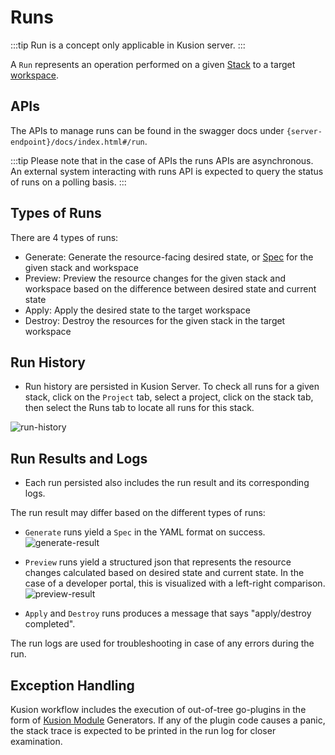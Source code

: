 # Runs

:::tip
Run is a concept only applicable in Kusion server.
:::

A `Run` represents an operation performed on a given [Stack](./2-stack/1-overview.md) to a target [workspace](./4-workspace/1-overview.md). 

## APIs

The APIs to manage runs can be found in the swagger docs under `{server-endpoint}/docs/index.html#/run`.

:::tip
Please note that in the case of APIs the runs APIs are asynchronous. An external system interacting with runs API is expected to query the status of runs on a polling basis.
:::

## Types of Runs

There are 4 types of runs:

- Generate: Generate the resource-facing desired state, or [Spec](./6-spec.md) for the given stack and workspace
- Preview: Preview the resource changes for the given stack and workspace based on the difference between desired state and current state
- Apply: Apply the desired state to the target workspace
- Destroy: Destroy the resources for the given stack in the target workspace

## Run History

- Run history are persisted in Kusion Server. To check all runs for a given stack, click on the `Project` tab, select a project, click on the stack tab, then select the Runs tab to locate all runs for this stack.

![run-history](/img/docs/concept/run-history.png)

## Run Results and Logs

- Each run persisted also includes the run result and its corresponding logs.

The run result may differ based on the different types of runs:

- `Generate` runs yield a `Spec` in the YAML format on success.
![generate-result](/img/docs/concept/generate-result.png)

- `Preview` runs yield a structured json that represents the resource changes calculated based on desired state and current state. In the case of a developer portal, this is visualized with a left-right comparison.
![preview-result](/img/docs/concept/preview-result.png)

- `Apply` and `Destroy` runs produces a message that says "apply/destroy completed".

The run logs are used for troubleshooting in case of any errors during the run.

## Exception Handling

Kusion workflow includes the execution of out-of-tree go-plugins in the form of [Kusion Module](../3-concepts/3-module/1-overview.md) Generators. If any of the plugin code causes a panic, the stack trace is expected to be printed in the run log for closer examination.